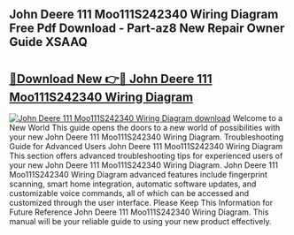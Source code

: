 ## John Deere 111 Moo111S242340 Wiring Diagram Free Pdf Download - Part-az8 New Repair Owner Guide XSAAQ

# <h2><a href="http://dfjdsb.blite.top/?on=John+Deere+111+Moo111S242340+Wiring+Diagram">🔗Download New 👉🔴 John Deere 111 Moo111S242340 Wiring Diagram</a></h2>

[![John Deere 111 Moo111S242340 Wiring Diagram download](https://i.imgur.com/lujVjoI.png)](http://dfjdsb.blite.top/?on=John+Deere+111+Moo111S242340+Wiring+Diagram)
Welcome to a New World This guide opens the doors to a new world of possibilities with your new John Deere 111 Moo111S242340 Wiring Diagram. Troubleshooting Guide for Advanced Users John Deere 111 Moo111S242340 Wiring Diagram This section offers advanced troubleshooting tips for experienced users of your new John Deere 111 Moo111S242340 Wiring Diagram. John Deere 111 Moo111S242340 Wiring Diagram advanced features include fingerprint scanning, smart home integration, automatic software updates, and customizable voice commands, all of which can be accessed and customized through the user interface. Please Keep This Information for Future Reference John Deere 111 Moo111S242340 Wiring Diagram. This manual will be your reliable guide to using your new product effectively.
